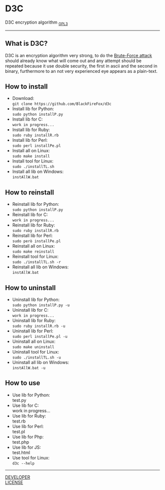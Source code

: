 # **D3C**
D3C encryption algorithm
<sub>[GPL3](LICENSE)</sub>
***
## What is **D3C**?
D3C is an encryption algorithm very strong,
to do the [Brute-Force attack](https://en.wikipedia.org/wiki/Brute-force_attack)
should already know what will come out and any attempt should be repeated
because it use double security, the first in ascii and the second in binary,
furthermore to an not very experienced eye appears as a plain-text.
## How to install
* Download:<br>`git clone https://github.com/BlackFireFox/d3c`
* Install lib for Python:<br>`sudo python installP.py`
* Install lib for C:<br>`work in progress...`
* Install lib for Ruby:<br>`sudo ruby installR.rb`
* Install lib for Perl:<br>`sudo perl installPe.pl`
* Install all on Linux:<br>`sudo make install`
* Install tool for Linux:<br>`sudo ./installTL.sh`
* Install all lib on Windows:<br>`instAllW.bat`
## How to reinstall
* Reinstall lib for Python:<br>`sudo python installP.py`
* Reinstall lib for C:<br>`work in progress...`
* Reinstall lib for Ruby:<br>`sudo ruby installR.rb`
* Reinstall lib for Perl:<br>`sudo però installPe.pl`
* Reinstall all on Linux:<br>`sudo make reinstall`
* Reinstall tool for Linux:<br>`sudo ./installTL.sh -r`
* Reinstall all lib on Windows:<br>`instAllW.bat`
## How to uninstall
* Uninstall lib for Python:<br>`sudo python installP.py -u`
* Uninstall lib for C:<br>`work in progress...`
* Uninstall lib for Ruby:<br>`sudo ruby installR.rb -u`
* Uninstall lib for Perl:<br>`sudo perl installPe.pl -u`
* Uninstall all on Linux:<br>`sudo make uninstall`
* Uninstall tool for Linux:<br>`sudo ./installTL.sh -u`
* Uninstall all lib on Windows:<br>`instAllW.bat -u`
## How to use
* Use lib for Python:<br>test.py
* Use lib for C:<br>work in progress...
* Use lib for Ruby:<br>test.rb
* Use lib for Perl:<br>test.pl
* Use lib for Php:<br>test.php
* Use lib for JS:<br>test.html
* Use tool for Linux:<br>`d3c --help`
***
[DEVELOPER](https://github.com/bytezz)<br>
[LICENSE](LICENSE)